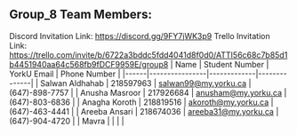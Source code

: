 ## Group_8 Team Members:
Discord Invitation Link: https://discord.gg/9FY7jWK3p9
Trello Invitation Link: https://trello.com/invite/b/6722a3bddc5fdd4041d8f0d0/ATTI56c68c7b85d1b4451940aa64c568fb9fDCF9959E/group8
| Name | Student Number | YorkU Email | Phone Number |
|------|----------------|-------------|--------------|
| Salwan Aldhahab | 218597963 | salwan99@my.yorku.ca  | (647)-898-7757 |
| Anusha Masroor  | 217926684   | anusham@my.yorku.ca   | (647)-803-6836 |
| Anagha Koroth   | 218819516   | akoroth@my.yorku.ca   | (647)-463-4441 |
| Areeba Ansari   | 218674036   | areeba31@my.yorku.ca  | (647)-904-4720 |
| Mavra   |    |   |   |
